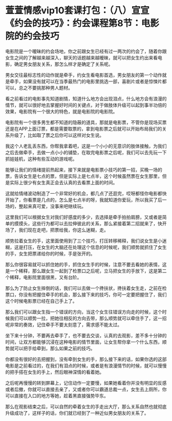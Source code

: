 # 萱萱情感vip10套课打包：（八）宣宣《约会的技巧》：约会课程第8节：电影院的约会技巧

电影院是一个暧昧的约会场地，你之前跟女生已经有过一两次的约会了，随着你跟女生之间的了解越来越深入，聊天的话题越来越暧昧，就可以把女生约出来看电影，确定男女朋友关系，那怎么样才是确定了关系呢。

男女交往最标志性的动作就是牵手，约女生看电影首选，男女朋友的第一个动作就是牵手，如果没有就可以在当季最热门的电影里挑选一部，喜剧片或者是惊悚片都可以，总之不要挑那种男人题材。

看之前看过的电影事先知道剧情，知道什么地方会出现泪点，什么地方会有浪漫的情节，就可以很好地去掌握好时间的关键点，对于做肢体升级可以起到事半功倍的效果，电影院有一个很大的特色，就是电影院的电影院。

电影院有一个很多男生都不知道的隐蔽的道具，那就是电影票，不管你是现场买票还是在APP上面订票，都是需要取票的，拿到电影票之后就可以开始布局我们的关系升级了，比如取了票之后你可以这样对女生说。

我这个人老乱丢东西，你帮我拿着吧，这是一个小小的无意识的肢体接触，为我们之后去做牵手，去做一点小小的铺垫，在取完电影票之后呢，我们可以去先玩一下抓娃娃机，这种有些互动的游戏呢。

能够让我们的情绪提前热起来，接下来就是电影票小技巧的第一招，买晚一场的票，告诉女生是七点的票，但是实际上是七点半，这个时候虽然票在女生那里，但是实际上很少有女生真正会去认真的去看票上面的时间。

这就给情绪波动制造了一个非常好的机会，都几点了还逛完，哎呀都怪你电影都快开始了，你看票是几点的，怎么是七点半的呀，我就知道你爱玩，所以我买了后一场的，整起来真可爱，没事来吧继续玩。

这里我们可以根据女生对我们好感度的多少，去选择是牵手拍拍肩膀，又或者是简单的摸摸头，这些行为都可以去拉伸彼此的关系，那么紧接着第二招就来了，快开场了，我们现在走吧，把票给我，你这么迷糊，走。

顺势拉着女生的手，这里面使用到了三个技巧，打压转移稀释，我们说女生是小迷糊，这是打压，在女生的大脑还在处理这个信息的时候呢，我们顺势就抓住了女生的手，女生把票递给你的时候，手是张开的。

那么你很容易就可以抓住她的手，抓住女生手的时候，注意不要去看她的表情，这是一个稀释，那么跟女生一起到了检票口之后呢，立马把女生的手放下，这是第二个稀释，电影院里面很黑，又有台阶。

那么为了防止女生摔倒的话，我们可以去做一个搀扶状，搀扶着女生走，之前在检票口，你没有把握住牵手的机会，那么接下来的技巧，你可一定要把握住了，我们这个时候电影票已经在自己手上了。

那么我们可以跟女生指一个错误的方向，当这个女生往错误方向走的时候，这个时候我们可以顺势一拉，把她往相反的方向去带，那么顺势就可以牵住手了，这一招呢非常的奏效，记住牵手不要太刻意了，需求感不能太过。

坐下来十分钟，不要再去牵手了，也不要去交谈，认真的去观影，差不多十分钟的时间，让双方都能够沉浸在这种电影的情节里面，让女生帮你拿一个什么东西，顺势就可以把手给牵到，那么如果之前的技巧。

你都没有很好的去把握到，没有牵到女生的手，那么接下来的话，如果你选的这部电影是之前看过的，在我们有泪点的时候，或者是有浪漫情节的时候，就可以慢慢的把手搭在女生的手上，然后眼神深情的看着她。

之后呢再慢慢的转到屏幕上，记住动作一定要慢，如果她看着你并没有明显的反感或者后撤，你就可以直接去亲了，又或者你可以霸道总裁一点，女生去上厕所，你可以直接在入口的地方等她，趁着黑直接强势毕东。

那么在观影结束之后，可以自然的牵着女生的手走出大厅，那么关系自然也就彻底升级成功了，这样子的话，你们就已经到了一种近似男女朋友的关系了。

